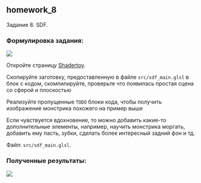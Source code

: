 ## homework_8

Задание 8. SDF.

### Формулировка задания:

![]([/.figures/capture.gif?raw=true](https://github.com/yuliana-shakhvalieva/gpu-programming/blob/main/homework_8/.figures/capture.gif))

Откройте страницу [Shadertoy](https://www.shadertoy.com/new).

Скопируйте заготовку, предоставленную в файле ```src/sdf_main.glsl``` в блок с кодом, скомпилируйте, проверьте что появилась простая сцена со сферой и плоскостью

Реализуйте пропущенные ```TODO``` блоки кода, чтобы получить изображение монстрика похожего на пример выше

Если чувствуется вдохновение, то можно добавить какие-то дополнительные элементы, например, научить монстрика моргать, добавить ему пасть, зубки, сделать более интересный задний фон и тд.

Файл: ```src/sdf_main.glsl```.

### Полученные результаты:

![]([/.figures/result.gif?raw=true](https://github.com/yuliana-shakhvalieva/gpu-programming/blob/main/homework_8/.figures/result.gif)https://github.com/yuliana-shakhvalieva/gpu-programming/blob/main/homework_8/.figures/result.gif)
